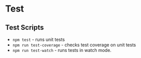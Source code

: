 # Test


## Test Scripts

* `npm test` - runs unit tests
* `npm run test-coverage` - checks test coverage on unit tests
* `npm run test-watch` - runs tests in watch mode.
